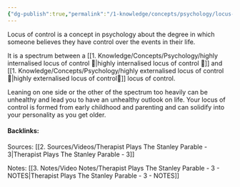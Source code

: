 ```yaml
---
{"dg-publish":true,"permalink":"/1-knowledge/concepts/psychology/locus-of-control/","tags":["psychology"]}
---
```


Locus of control is a concept in psychology about the degree in which someone believes they have control over the events in their life. 

It is a spectrum between a [[1. Knowledge/Concepts/Psychology/highly internalised locus of control 🌱\|highly internalised locus of control 🌱]] and [[1. Knowledge/Concepts/Psychology/highly externalised locus of control🌱\|highly externalised locus of control🌱]] locus of control.

Leaning on one side or the other of the spectrum too heavily can be unhealthy and lead you to have an unhealthy outlook on life.
Your locus of control is formed from early childhood and parenting and can solidify into your personality as you get older. 





#### Backlinks:
Sources: 
[[2. Sources/Videos/Therapist Plays The Stanley Parable - 3\|Therapist Plays The Stanley Parable - 3]]

Notes: [[3. Notes/Video Notes/Therapist Plays The Stanley Parable - 3 - NOTES\|Therapist Plays The Stanley Parable - 3 - NOTES]]